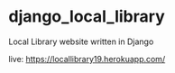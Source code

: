 # django_local_library
Local Library website written in Django

live: https://locallibrary19.herokuapp.com/
